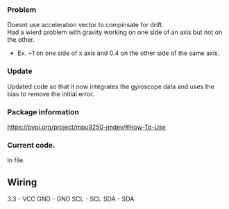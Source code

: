 ### Problem
Doesnt use acceleration vector to compinsate for drift.  
Had a wierd problem with gravity working on one side of an axis but not on the other.  
  - Ex. ~1 on one side of x axis and 0.4 on the other side of the same axis.

### Update
Updated code so that it now integrates the gyroscope data and uses the bias to remove the initial error.

### Package information
https://pypi.org/project/mpu9250-jmdev/#How-To-Use

### Current code.
In file.

## Wiring
3.3 - VCC
GND - GND
SCL - SCL
SDA - SDA
